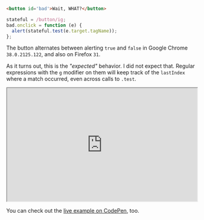 ```html
<button id='bad'>Wait, WHAT?</button>
```

```js
stateful = /button/ig;
bad.onclick = function (e) {
  alert(stateful.test(e.target.tagName));
};
```

The button alternates between alerting `true` and `false` in Google Chrome `38.0.2125.122`, and also on Firefox `31`.

As it turns out, this is the _"expected"_ behavior. I did not expect that. Regular expressions with the `g` modifier on them will keep track of the `lastIndex` where a match occurred, even across calls to `.test`.

<iframe src='https://codepen.io/bevacqua/fullembedgrid/xbxqQQ/?type=embed&safe=true' width='100%' height='300'></iframe>

You can check out the [live example on CodePen][1], too.

[1]: https://codepen.io/bevacqua/full/xbxqQQ/ "What is going on?"
